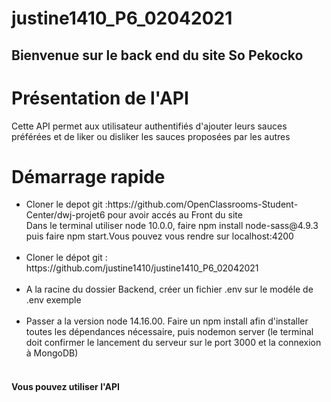 # justine1410_P6_02042021

<h2>Bienvenue sur le  back end du site So Pekocko</h2>

<h1>Présentation de l'API </h1>

<p>Cette API permet aux utilisateur authentifiés d'ajouter leurs sauces préférées et de liker ou disliker les sauces proposées par les autres<br/></p>

<h1> Démarrage rapide</h1>

<ul>
<li>Cloner le depot git :https://github.com/OpenClassrooms-Student-Center/dwj-projet6 pour avoir accés au Front du site <br/>
 Dans le terminal utiliser node 10.0.0, faire npm install node-sass@4.9.3 puis faire npm start.Vous pouvez vous rendre sur localhost:4200</li><br/>

<li>Cloner le dépot git : https://github.com/justine1410/justine1410_P6_02042021</li>
 <br/>
 
 <li>A la racine du dossier Backend, créer un fichier .env sur le modéle de .env exemple </li><br/>
 
 <li>Passer a la version node 14.16.00. Faire un npm install afin d'installer toutes les dépendances nécessaire, puis nodemon server (le terminal doit confirmer le lancement du serveur sur le port 3000 
 et la connexion à MongoDB)</li><br/>
 </ul>
 
 <h4>Vous pouvez utiliser l'API</h4>
 




